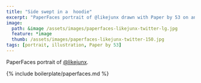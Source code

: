 ```yaml
---
title: "Side swept in a  hoodie"
excerpt: "PaperFaces portrait of @likejunx drawn with Paper by 53 on an iPad."
image: 
  path: &image /assets/images/paperfaces-likejunx-twitter-lg.jpg 
  feature: *image
  thumb: /assets/images/paperfaces-likejunx-twitter-150.jpg
tags: [portrait, illustration, Paper by 53]
---
```


PaperFaces portrait of [@likejunx](http://twitter.com/likejunx).

{% include boilerplate/paperfaces.md %}
